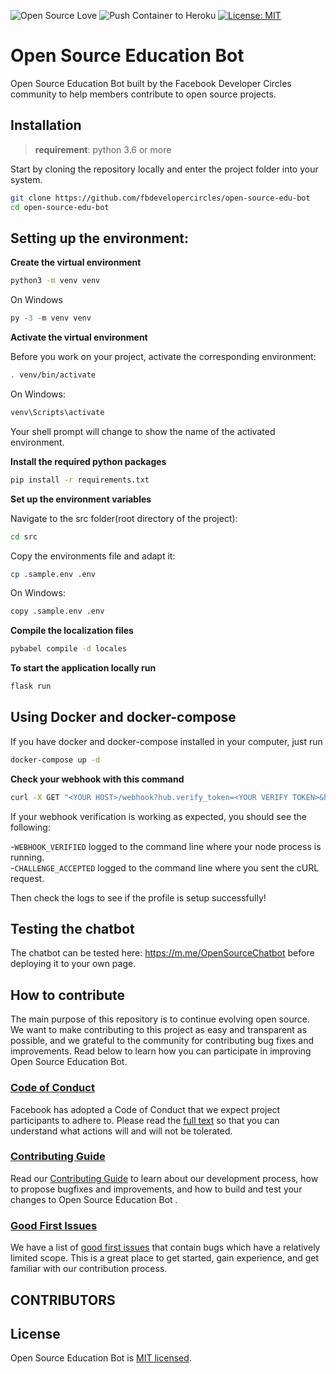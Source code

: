 ![Open Source Love](https://badges.frapsoft.com/os/v2/open-source.svg?v=103)
![Push Container to Heroku](https://github.com/fbdevelopercircles/open-source-edu-bot/workflows/Push%20Container%20to%20Heroku/badge.svg)
[![License: MIT](https://img.shields.io/badge/License-MIT-yellow.svg)](https://opensource.org/licenses/MIT)

# Open Source Education Bot

Open Source Education Bot built by the Facebook Developer Circles community to help members contribute to open source projects.

## Installation

> **requirement**: python 3.6 or more

Start by cloning the repository locally and enter the project folder into your system.

```bash
git clone https://github.com/fbdevelopercircles/open-source-edu-bot
cd open-source-edu-bot
```

## Setting up the environment:

**Create the virtual environment**

```bash
python3 -m venv venv
```

On Windows

```PowerShell
py -3 -m venv venv
```

**Activate the virtual environment**

Before you work on your project, activate the corresponding environment:

```bash
. venv/bin/activate
```

On Windows:
```PowerShell
venv\Scripts\activate
```

Your shell prompt will change to show the name of the activated environment.

**Install the required python packages**

```bash
pip install -r requirements.txt
```

**Set up the environment variables**  

Navigate to the src folder(root directory of the project):

```bash
cd src
```

Copy the environments file and adapt it:

```bash
cp .sample.env .env
```

On Windows:
```bash
copy .sample.env .env
```

**Compile the localization files**

```bash
pybabel compile -d locales
```

**To start the application locally run**

```bash
flask run
```

## Using Docker and docker-compose

If you have docker and docker-compose installed in your computer, just run

```bash
docker-compose up -d
```

**Check your webhook with this command**

```bash
curl -X GET "<YOUR HOST>/webhook?hub.verify_token=<YOUR VERIFY TOKEN>&hub.challenge=CHALLENGE_ACCEPTED&hub.mode=subscribe&init_bot=true"
```
If your webhook verification is working as expected, you should see the following:

-```WEBHOOK_VERIFIED``` logged to the command line where your node process is running.\
-```CHALLENGE_ACCEPTED``` logged to the command line where you sent the cURL request.

Then check the logs to see if the profile is setup successfully!

## Testing the chatbot 

The chatbot can be tested here: https://m.me/OpenSourceChatbot before deploying it to your own page.

## How to contribute

The main purpose of this repository is to continue evolving open source. We want to make contributing to this project as easy and transparent as possible, and we grateful to the community for contributing bug fixes and improvements. Read below to learn how you can participate in improving Open Source Education Bot.

### [Code of Conduct][code]

Facebook has adopted a Code of Conduct that we expect project participants to adhere to.
Please read the [full text][code] so that you can understand what actions will and will not be tolerated.

[code]: https://code.fb.com/codeofconduct/

### [Contributing Guide][contribute]

Read our [Contributing Guide][contribute] to learn about our development process, how to propose bugfixes and improvements, and how to build and test your changes to Open Source Education Bot .

[contribute]: ./CONTRIBUTING.md

### [Good First Issues][gfi]

We have a list of [good first issues][gfi] that contain bugs which have a relatively limited scope. This is a great place to get started, gain experience, and get familiar with our contribution process.

[gfi]: https://github.com/fbdevelopercircles/open-source-edu-bot/labels/good%20first%20issue

## CONTRIBUTORS

## License

Open Source Education Bot is [MIT licensed](./LICENSE).

